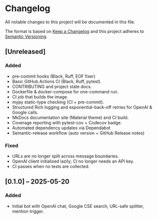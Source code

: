 # Changelog

All notable changes to this project will be documented in this file.

The format is based on [Keep a Changelog](https://keepachangelog.com/en/1.1.0/)
and this project adheres to [Semantic Versioning](https://semver.org/spec/v2.0.0.html).

## [Unreleased]
### Added
- pre-commit hooks (Black, Ruff, EOF fixer)
- Basic GitHub Actions CI (Black, Ruff, pytest).
- CONTRIBUTING and project state docs.
- Dockerfile & docker-compose for one-command run.
- CI job that builds the image.
- mypy static-type checking (CI + pre-commit).
- Structured Rich logging and exponential-back-off retries for OpenAI & Google calls.
- MkDocs documentation site (Material theme) and CI build.
- Coverage reporting with pytest-cov + Codecov badge.
 - Automated dependency updates via Dependabot
 - Semantic-release workflow (auto version + GitHub Release notes)
### Fixed
- URLs are no longer split across message boundaries.
- OpenAI client initialised lazily; CI no longer needs an API key.
- CI passes when no tests are collected.

## [0.1.0] – 2025-05-20
### Added
- Initial bot with OpenAI chat, Google CSE search, URL-safe splitter, mention trigger.
